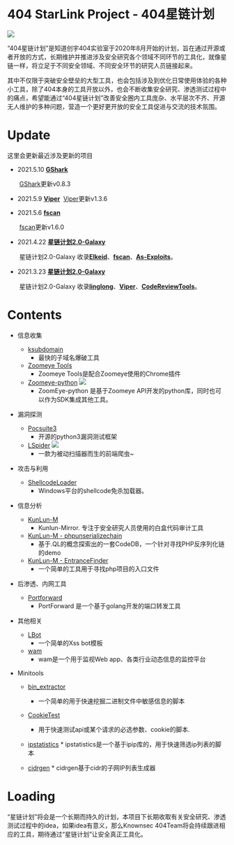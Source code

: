 # 404 StarLink Project - 404星链计划

![](./logo.png)

“404星链计划”是知道创宇404实验室于2020年8月开始的计划，旨在通过开源或者开放的方式，长期维护并推进涉及安全研究各个领域不同环节的工具化，就像星链一样，将立足于不同安全领域、不同安全环节的研究人员链接起来。

其中不仅限于突破安全壁垒的大型工具，也会包括涉及到优化日常使用体验的各种小工具，除了404本身的工具开放以外，也会不断收集安全研究、渗透测试过程中的痛点，希望能通过“404星链计划”改善安全圈内工具庞杂、水平层次不齐、开源无人维护的多种问题，营造一个更好更开放的安全工具促进与交流的技术氛围。

# Update

这里会更新最近涉及更新的项目

- 2021.5.10 [**GShark**](https://github.com/madneal/gshark)

   ​  [GShark](https://github.com/madneal/gshark)更新v0.8.3

- 2021.5.9 [**Viper**](https://github.com/FunnyWolf/Viper)
   ​  [Viper](https://github.com/FunnyWolf/Viper)更新v1.3.6

- 2021.5.6 [**fscan**](https://github.com/shadow1ng/fscan)

   ​  [fscan](https://github.com/shadow1ng/fscan)更新v1.6.0

- 2021.4.22 [**星链计划2.0-Galaxy**](https://github.com/knownsec/404StarLink2.0-Galaxy)

   ​	星链计划2.0-Galaxy 收录[**Elkeid**](https://github.com/knownsec/404StarLink2.0-Galaxy/blob/master/TOOLS_README.md#Elkeid)、[**fscan**](https://github.com/knownsec/404StarLink2.0-Galaxy/blob/master/TOOLS_README.md#fscan)、[**As-Exploits**](https://github.com/knownsec/404StarLink2.0-Galaxy/blob/master/TOOLS_README.md#As-Exploits)。

- 2021.3.23 [**星链计划2.0-Galaxy**](https://github.com/knownsec/404StarLink2.0-Galaxy)

   ​	星链计划2.0-Galaxy 收录[**linglong**](https://github.com/knownsec/404StarLink2.0-Galaxy/blob/master/TOOLS_README.md#linglong-)、[**Viper**](https://github.com/knownsec/404StarLink2.0-Galaxy/blob/master/TOOLS_README.md#viper-)、[**CodeReviewTools**](https://github.com/knownsec/404StarLink2.0-Galaxy/blob/master/TOOLS_README.md#codereviewtools-)。

# Contents

- 信息收集
    * [ksubdomain](https://github.com/knownsec/404StarLink-Project/blob/master/TOOLS_README_zh.md#ksubdomain) 
        * 最快的子域名爆破工具
    * [Zoomeye Tools](https://github.com/knownsec/404StarLink-Project/blob/master/TOOLS_README_zh.md#zoomeye-tools)
        * Zoomeye Tools是配合Zoomeye使用的Chrome插件
    * [Zoomeye-python](https://github.com/knownsec/404StarLink-Project/blob/master/TOOLS_README_zh.md#zoomeye-python) ![](https://img.shields.io/badge/-New-red) 
        * ZoomEye-python 是基于Zoomeye API开发的python库，同时也可以作为SDK集成其他工具。
    
- 漏洞探测
    * [Pocsuite3](https://github.com/knownsec/404StarLink-Project/blob/master/TOOLS_README_zh.md#pocsuite3)
        * 开源的python3漏洞测试框架
    * [LSpider](https://github.com/knownsec/404StarLink-Project/blob/master/TOOLS_README_zh.md#lspider) ![](https://img.shields.io/badge/-New-red) 
        * 一款为被动扫描器而生的前端爬虫~
    
- 攻击与利用
    * [ShellcodeLoader](https://github.com/knownsec/404StarLink-Project/blob/master/TOOLS_README_zh.md#shellcodeloader)
        * Windows平台的shellcode免杀加载器。

- 信息分析
    * [KunLun-M](https://github.com/knownsec/404StarLink-Project/blob/master/TOOLS_README_zh.md#kunlun-m)
        * Kunlun-Mirror. 专注于安全研究人员使用的白盒代码审计工具
    * [KunLun-M - phpunserializechain](https://github.com/knownsec/404StarLink-Project/blob/master/TOOLS_README_zh.md#kunlun-m---phpunserializechain)
        * 基于.QL的概念探索出的一套CodeDB，一个针对寻找PHP反序列化链的demo
    * [KunLun-M - EntranceFinder](https://github.com/knownsec/404StarLink-Project/blob/master/TOOLS_README_zh.md#kunlun-m---EntranceFinder)
        * 一个简单的工具用于寻找php项目的入口文件

- 后渗透、内网工具
    * [Portforward](https://github.com/knownsec/404StarLink-Project/blob/master/TOOLS_README_zh.md#portforward)
        * PortForward 是一个基于golang开发的端口转发工具

- 其他相关
    * [LBot](https://github.com/knownsec/404StarLink-Project/blob/master/TOOLS_README_zh.md#lbot)
        * 一个简单的Xss bot模板
    * [wam](https://github.com/knownsec/404StarLink-Project/blob/master/TOOLS_README_zh.md#wam)
        * wam是一个用于监视Web app、各类行业动态信息的监控平台

- Minitools
  	* [bin_extractor](https://github.com/knownsec/404StarLink-Project/blob/master/TOOLS_README_zh.md#bin_extractor)
       * 一个简单的用于快速挖掘二进制文件中敏感信息的脚本
   * [CookieTest](https://github.com/knownsec/404StarLink-Project/blob/master/TOOLS_README_zh.md#cookietest)
       * 用于快速测试api或某个请求的必选参数、cookie的脚本.

 	* [ipstatistics](https://github.com/knownsec/404StarLink-Project/blob/master/TOOLS_README_zh.md#ipstatistics)
 	    	* ipstatistics是一个基于ipip库的，用于快速筛选ip列表的脚本
 	* [cidrgen](https://github.com/knownsec/404StarLink-Project/blob/master/TOOLS_README_zh.md#cidrgen)
 	    	* cidrgen基于cidr的子网IP列表生成器


# Loading

“星链计划”将会是一个长期而持久的计划，本项目下长期收取有关安全研究、渗透测试过程中的idea，如果idea有意义，那么Knownsec 404Team将会持续跟进相应的工具，期待通过“星链计划”让安全真正工具化。